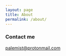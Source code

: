 ```yaml
---
layout: page
title: About
permalink: /about/
---
```


### Contact me

[palemist@protonmail.com](mailto:palemist@protonmail.com)

